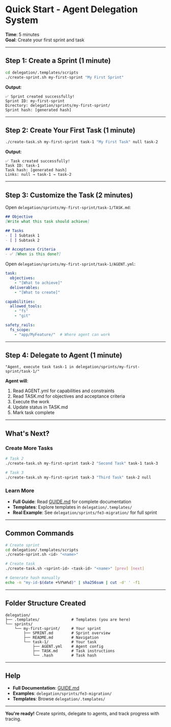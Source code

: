 # Quick Start - Agent Delegation System

**Time**: 5 minutes  
**Goal**: Create your first sprint and task

---

## Step 1: Create a Sprint (1 minute)

```bash
cd delegation/.templates/scripts
./create-sprint.sh my-first-sprint "My First Sprint"
```

**Output**:
```
✅ Sprint created successfully!
Sprint ID: my-first-sprint
Directory: delegation/sprints/my-first-sprint/
Sprint hash: [generated hash]
```

---

## Step 2: Create Your First Task (1 minute)

```bash
./create-task.sh my-first-sprint task-1 "My First Task" null task-2
```

**Output**:
```
✅ Task created successfully!
Task ID: task-1
Task hash: [generated hash]
Links: null → task-1 → task-2
```

---

## Step 3: Customize the Task (2 minutes)

Open `delegation/sprints/my-first-sprint/task-1/TASK.md`:

```markdown
## Objective
[Write what this task should achieve]

## Tasks
- [ ] Subtask 1
- [ ] Subtask 2

## Acceptance Criteria
- ✅ [When is this done?]
```

Open `delegation/sprints/my-first-sprint/task-1/AGENT.yml`:

```yaml
task:
  objectives:
    - "[What to achieve]"
  deliverables:
    - "[What to create]"

capabilities:
  allowed_tools:
    - "fs"
    - "git"

safety_rails:
  fs_scope:
    - "app/MyFeature/"  # Where agent can work
```

---

## Step 4: Delegate to Agent (1 minute)

```
"Agent, execute task task-1 in delegation/sprints/my-first-sprint/task-1/"
```

**Agent will**:
1. Read AGENT.yml for capabilities and constraints
2. Read TASK.md for objectives and acceptance criteria
3. Execute the work
4. Update status in TASK.md
5. Mark task complete

---

## What's Next?

### Create More Tasks

```bash
# Task 2
./create-task.sh my-first-sprint task-2 "Second Task" task-1 task-3

# Task 3
./create-task.sh my-first-sprint task-3 "Third Task" task-2 null
```

### Learn More

- **Full Guide**: Read [GUIDE.md](./GUIDE.md) for complete documentation
- **Templates**: Explore templates in `delegation/.templates/`
- **Real Example**: See `delegation/sprints/fe3-migration/` for full sprint

---

## Common Commands

```bash
# Create sprint
cd delegation/.templates/scripts
./create-sprint.sh <id> "<name>"

# Create task
./create-task.sh <sprint-id> <task-id> "<name>" [prev] [next]

# Generate hash manually
echo -n "my-id-$(date +%Y%m%d)" | sha256sum | cut -d' ' -f1
```

---

## Folder Structure Created

```
delegation/
├── .templates/              # Templates (you are here)
└── sprints/
    └── my-first-sprint/     # Your sprint
        ├── SPRINT.md        # Sprint overview
        ├── README.md        # Navigation
        └── task-1/          # Your task
            ├── AGENT.yml    # Agent config
            ├── TASK.md      # Task instructions
            └── .hash        # Task hash
```

---

## Help

- **Full Documentation**: [GUIDE.md](./GUIDE.md)
- **Examples**: `delegation/sprints/fe3-migration/`
- **Templates**: Browse `delegation/.templates/`

---

**You're ready!** Create sprints, delegate to agents, and track progress with tracing.
